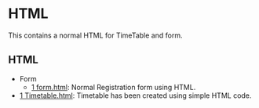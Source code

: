 
# HTML

This contains a normal HTML for TimeTable and form.

## HTML
- Form
  - [1 form.html](/HTML/Form/form.html): Normal Registration form using HTML.
- [1 Timetable.html](/HTML/Timetable.html): Timetable has been created using simple HTML code.

